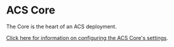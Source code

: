# ACS Core

The Core is the heart of an ACS deployment.

[Click here for information on configuring the ACS Core's settings](https://rit-construct-makerspace.github.io/access-control-documentation/Hardware/Deploying%20ACS%20Hardware.html#acs-configuration).

